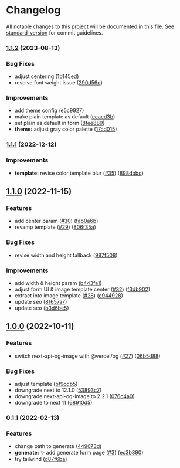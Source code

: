 # Changelog

All notable changes to this project will be documented in this file. See [standard-version](https://github.com/conventional-changelog/standard-version) for commit guidelines.

### [1.1.2](https://github.com/agustinusnathaniel/og-img/compare/v1.1.1...v1.1.2) (2023-08-13)


### Bug Fixes

* adjust centering ([1b145ed](https://github.com/agustinusnathaniel/og-img/commit/1b145ed17d5490f4931f6b85a39cb1f80068d426))
* resolve font weight issue ([290d56d](https://github.com/agustinusnathaniel/og-img/commit/290d56d3acf5d648e8437ed7c52f4ed6179ae1a1))


### Improvements

* add theme config ([e5c9927](https://github.com/agustinusnathaniel/og-img/commit/e5c99276590e4fe44cee2434134927eaa5ec4ff6))
* make plain template as default ([ecacd3b](https://github.com/agustinusnathaniel/og-img/commit/ecacd3ba15a5008a3b44e79313b566e6c75e6ab0))
* set plain as default in form ([8fee889](https://github.com/agustinusnathaniel/og-img/commit/8fee889df7a1062e0edbedb7853c445b2fa547a0))
* **theme:** adjust gray color palette ([17cd015](https://github.com/agustinusnathaniel/og-img/commit/17cd01511b08bcbab8b936a6ca61b8d60952e873))

### [1.1.1](https://github.com/agustinusnathaniel/og-img/compare/v1.1.0...v1.1.1) (2022-12-12)


### Improvements

* **template:** revise color template blur ([#35](https://github.com/agustinusnathaniel/og-img/issues/35)) ([898dbbd](https://github.com/agustinusnathaniel/og-img/commit/898dbbd3831fb61f24760daa795e992ad2296813))

## [1.1.0](https://github.com/agustinusnathaniel/og-img/compare/v1.0.0...v1.1.0) (2022-11-15)


### Features

* add center param ([#30](https://github.com/agustinusnathaniel/og-img/issues/30)) ([fab0a6b](https://github.com/agustinusnathaniel/og-img/commit/fab0a6bb18f0a9881835bd29de09694d9ab0239a))
* revamp template ([#29](https://github.com/agustinusnathaniel/og-img/issues/29)) ([806f35a](https://github.com/agustinusnathaniel/og-img/commit/806f35aa730a91d0992dbe9de6803a6a0fc26902))


### Bug Fixes

* revise width and height fallback ([987f508](https://github.com/agustinusnathaniel/og-img/commit/987f508bf1ab1312da831c72aeec10738c67f950))


### Improvements

* add width & height param ([b443fa1](https://github.com/agustinusnathaniel/og-img/commit/b443fa133b2d1cb2b47ba0ed5d16505c8769160b))
* adjust form UI & image template center ([#32](https://github.com/agustinusnathaniel/og-img/issues/32)) ([f3db902](https://github.com/agustinusnathaniel/og-img/commit/f3db90242270052f02245b610ece5284fcbf3f17))
* extract into image template ([#28](https://github.com/agustinusnathaniel/og-img/issues/28)) ([e944928](https://github.com/agustinusnathaniel/og-img/commit/e944928028e6c0e291166fc46fce0440779f0632))
* update seo ([81657a7](https://github.com/agustinusnathaniel/og-img/commit/81657a795da0a4da650bbc27619f70e94f66f3d1))
* update seo ([b3d6be5](https://github.com/agustinusnathaniel/og-img/commit/b3d6be5870c432c793d4a5d2b499df96992a08d1))

## [1.0.0](https://github.com/agustinusnathaniel/og-img/compare/v0.1.1...v1.0.0) (2022-10-11)


### Features

* switch next-api-og-image with @vercel/og ([#27](https://github.com/agustinusnathaniel/og-img/issues/27)) ([06b5d88](https://github.com/agustinusnathaniel/og-img/commit/06b5d883afc6f4583c8ac233bb157b32f1c4427d))


### Bug Fixes

* adjust template ([bf9cdb5](https://github.com/agustinusnathaniel/og-img/commit/bf9cdb51a82af73dd9fc481c693d6660c840cfc5))
* downgrade next to 12.1.0 ([53893c7](https://github.com/agustinusnathaniel/og-img/commit/53893c7d011cc9b5110503868d9b537c5ad948cb))
* downgrade next-api-og-image to 2.2.1 ([076c4a0](https://github.com/agustinusnathaniel/og-img/commit/076c4a04e10637d7107a188c7d7ae9127557eea2))
* downgrade to next 11 ([68910d5](https://github.com/agustinusnathaniel/og-img/commit/68910d520e8ad78a4ed13ccee31e53bada87392c))

### 0.1.1 (2022-02-13)


### Features

* change path to generate ([449073d](https://github.com/agustinusnathaniel/og-img/commit/449073df97eb319ab9b02942118ef00dfe5bae59))
* **generate:** ✨ add generate form page ([#3](https://github.com/agustinusnathaniel/og-img/issues/3)) ([ec3b890](https://github.com/agustinusnathaniel/og-img/commit/ec3b8901b68685c4e668393a227e86c71daa0b92))
* try tailwind ([d87f6ba](https://github.com/agustinusnathaniel/og-img/commit/d87f6ba84414ba6eb8681339f7e6bffd492d41a3))
